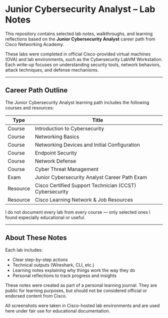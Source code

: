 # Junior Cybersecurity Analyst – Lab Notes

This repository contains selected lab notes, walkthroughs, and learning reflections based on the **Junior Cybersecurity Analyst** career path from Cisco Networking Academy.

These labs were completed in official Cisco-provided virtual machines (OVA) and lab environments, such as the Cybersecurity LabVM Workstation.  
Each write-up focuses on understanding security tools, network behaviors, attack techniques, and defense mechanisms.

---

## Career Path Outline

The Junior Cybersecurity Analyst learning path includes the following courses and resources:

| Type | Title |
|------|-------|
| Course | Introduction to Cybersecurity |
| Course | Networking Basics |
| Course | Networking Devices and Initial Configuration |
| Course | Endpoint Security |
| Course | Network Defense |
| Course | Cyber Threat Management |
| Exam   | Junior Cybersecurity Analyst Career Path Exam |
| Resource | Cisco Certified Support Technician (CCST) Cybersecurity |
| Resource | Cisco Learning Network & Job Resources |

I do not document every lab from every course — only selected ones I found especially educational or useful.

---

## About These Notes

Each lab includes:
- Clear step-by-step actions
- Technical outputs (Wireshark, CLI, etc.)
- Learning notes explaining why things work the way they do
- Personal reflections to track progress and insights

These notes were created as part of a personal learning journal. They are public for learning purposes, but should not be considered official or endorsed content from Cisco.

All screenshots were taken in Cisco-hosted lab environments and are used here under fair use for educational documentation.

